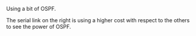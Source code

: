 Using a bit of OSPF.

The serial link on the right is using a higher cost with respect to the others to see the power of OSPF.
